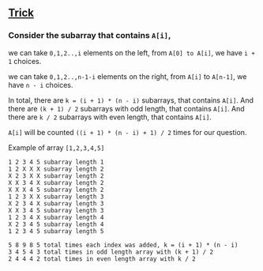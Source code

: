 ## [Trick](https://leetcode.com/problems/sum-of-all-odd-length-subarrays/discuss/854184/JavaC%2B%2BPython-O(N)-Time-O(1)-Space)

### Consider the subarray that contains ```A[i]```,
we can take ```0,1,2..,i``` elements on the left,
from ```A[0] to A[i]```,
we have ```i + 1``` choices.

we can take ```0,1,2..,n-1-i``` elements on the right,
from ```A[i]``` to ```A[n-1]```,
we have ```n - i``` choices.

In total, there are ```k = (i + 1) * (n - i)``` subarrays, that contains ```A[i]```.
And there are ```(k + 1) / 2``` subarrays with odd length, that contains ```A[i]```.
And there are ```k / 2``` subarrays with even length, that contains ```A[i]```.

```A[i]``` will be counted ```((i + 1) * (n - i) + 1) / 2``` times for our question.


Example of array ```[1,2,3,4,5]```
```
1 2 3 4 5 subarray length 1
1 2 X X X subarray length 2
X 2 3 X X subarray length 2
X X 3 4 X subarray length 2
X X X 4 5 subarray length 2
1 2 3 X X subarray length 3
X 2 3 4 X subarray length 3
X X 3 4 5 subarray length 3
1 2 3 4 X subarray length 4
X 2 3 4 5 subarray length 4
1 2 3 4 5 subarray length 5

5 8 9 8 5 total times each index was added, k = (i + 1) * (n - i)
3 4 5 4 3 total times in odd length array with (k + 1) / 2
2 4 4 4 2 total times in even length array with k / 2
```
